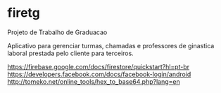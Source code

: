 # firetg
Projeto de Trabalho de Graduacao

  Aplicativo para gerenciar turmas, chamadas e professores de ginastica laboral prestada pelo cliente para terceiros.


https://firebase.google.com/docs/firestore/quickstart?hl=pt-br
https://developers.facebook.com/docs/facebook-login/android
http://tomeko.net/online_tools/hex_to_base64.php?lang=en
